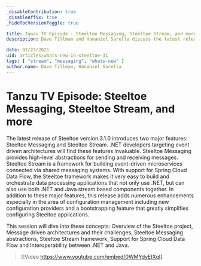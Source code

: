 ```yaml
---
_disableContribution: true
_disableAffix: true
_hideTocVersionToggle: true

title: Tanzu TV Episode - Steeltoe Messaging, Steeltoe Stream, and more
description: Dave Tillman and Hananiel Sarella discuss the latest release of Steeltoe version 3.1.0, which introduces two major features, Steeltoe Messaging and Steeltoe Stream. .NET developers targeting event driven architectures will find these features invaluable. Steeltoe Messaging provides high-level abstractions for sending and receiving messages. Steeltoe Stream is a framework for building event-driven microservices connected via shared messaging systems. With support for Spring Cloud Data Flow, the Steeltoe framework makes it very easy to build and orchestrate data processing applications that not only use .NET, but can also use both .NET and Java stream based components together. In addition to these major features, this release adds numerous enhancements especially in the area of configuration management including new configuration providers and a bootstrapping feature that greatly simplifies configuring Steeltoe applications. This session will dive into these concepts - Overview of the Steeltoe project, Message driven architectures and their challenges, Steeltoe Messaging abstractions, Steeltoe Stream framework, Support for Spring Cloud Data Flow and Interoperability between .NET and Java.

date: 07/27/2021
uid: articles/whats-new-in-steeltoe-31
tags: [ "stream", "messaging", "whats-new" ]
author.name: Dave Tillman, Hananiel Sarella
---
```


# Tanzu TV Episode: Steeltoe Messaging, Steeltoe Stream, and more

The latest release of Steeltoe version 3.1.0 introduces two major features: Steeltoe Messaging and Steeltoe Stream. .NET developers targeting event driven architectures will find these features invaluable. Steeltoe Messaging provides high-level abstractions for sending and receiving messages. Steeltoe Stream is a framework for building event-driven microservices connected via shared messaging systems. With support for Spring Cloud Data Flow, the Steeltoe framework makes it very easy to build and orchestrate data processing applications that not only use .NET, but can also use both .NET and Java stream based components together. In addition to these major features, this release adds numerous enhancements especially in the area of configuration management including new configuration providers and a bootstrapping feature that greatly simplifies configuring Steeltoe applications.

This session will dive into these concepts: Overview of the Steeltoe project, Message driven architectures and their challenges, Steeltoe Messaging abstractions, Steeltoe Stream framework, Support for Spring Cloud Data Flow and Interoperability between .NET and Java.

> [!Video https://www.youtube.com/embed/0WMYdyEIXqI]

